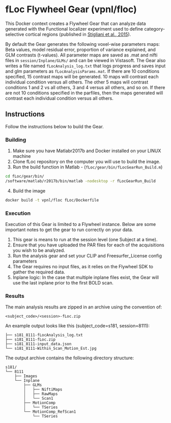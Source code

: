 # fLoc Flywheel Gear (vpnl/floc)

This Docker context creates a Flywheel Gear that can analyze data generated with the Functional localizer experiment used to define category-selective cortical regions (published in [Stigliani et al., 2015](http://www.jneurosci.org/content/35/36/12412)).

By default the Gear generates the following voxel-wise parameters maps: Beta values, model residual error, proportion of variance explained, and GLM contrasts (t-values). All parameter maps are saved as .mat and nifti files in `session/Inplane/GLMs/` and can be viewed in Vistasoft. The Gear also writes a file named `fLocAnalysis_log.txt` that logs progress and saves input and glm parameters as `fLocAnalysisParams.mat`. If there are 10 conditions specified, 15 contrast maps will be generated. 10 maps will contrast each individual condition versus all others. The other 5 maps will contrast conditions 1 and 2 vs all others, 3 and 4 versus all others, and so on. If there are not 10 conditions specified in the parfiles, then the maps generated will contrast each individual condition versus all others.

## Instructions

Follow the instructions below to build the Gear.

### Building

1. Make sure you have Matlabr2017b and Docker installed on your LINUX machine
2. Clone fLoc repository on the computer you will use to build the image.
3. Run the build function in Matlab - (`fLoc/gear/bin/fLocGearRun_Build.m`)
  ```bash
  cd fLoc/gear/bin/
  /software/matlab/r2017b/bin/matlab -nodesktop -r fLocGearRun_Build
  ```
4. Build the image
```bash
docker build -t vpnl/floc fLoc/Dockerfile
```

### Execution

Execution of this Gear is limited to a Flywheel instance. Below are some important notes to get the gear to run correctly on your data.

1. This gear is means to run at the session level (one Subject at a time).
2. Ensure that you have uploaded the PAR files for each of the acquisitions you wish to be analyzed.
3. Run the analysis gear and set your CLIP and Freesurfer_License config parameters
4. The Gear requires no input files, as it relies on the Flywheel SDK to gather the required data.
5. Inplane logic: In the case that multiple inplane files exist, the Gear will use the last inplane prior to the first BOLD scan.

### Results

The main analysis results are zipped in an archive using the convention of:
```
<subject_code>/<session>-fLoc.zip
```

An example output looks like this (subject_code=s181, session=8111):
```
├── s181_8111-fLocAnalysis_log.txt
├── s181_8111-fLoc.zip
├── s181_8111-input_data.json
└── s181_8111-Within_Scan_Motion_Est.jpg
```

The output archive contains the following directory structure:
```
s181/
└── 8111
    ├── Images
    └── Inplane
        ├── GLMs
        │   ├── NiftiMaps
        │   ├── RawMaps
        │   └── Scan1
        ├── MotionComp
        │   └── TSeries
        └── MotionComp_RefScan1
            └── TSeries

```
